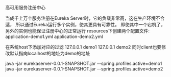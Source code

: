 高可用服务注册中心

当成千上万个服务注册在Eureka Server时，它的负载非常高，这在生产环境不合适，
所以通过Eureka运行多个实例，使其更具有可靠性。
即使其中一个宕机了，另外的实例也能保证注册中心的正常运行
resources下创建两个配置文件:
application-demo1.yml
application-demo2.yml

在系统host下添加对应的过滤
127.0.0.1 demo1
127.0.0.1 demo2
同时client也要修改默认指向localhost的地址为demo的地址

java -jar eurekaserver-0.0.1-SNAPSHOT.jar --spring.profiles.active=demo1
java -jar eurekaserver-0.0.1-SNAPSHOT.jar --spring.profiles.active=demo2